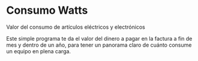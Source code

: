 # Consumo Watts
Valor del consumo de artículos eléctricos y electrónicos

Este simple programa te da el valor del dinero a pagar en la factura a fin de mes y dentro de un año, para tener un panorama claro de cuánto consume un equipo en plena carga.
